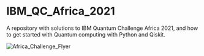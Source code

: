 # IBM_QC_Africa_2021
A repository with solutions to IBM Quantum Challenge Africa 2021, and how to get started with Quantum computing with Python and Qiskit.

![Africa_Challenge_Flyer](https://user-images.githubusercontent.com/68440833/134091188-1a1623de-05a8-4dd8-aa50-b7b4d4bcaa9a.png)
